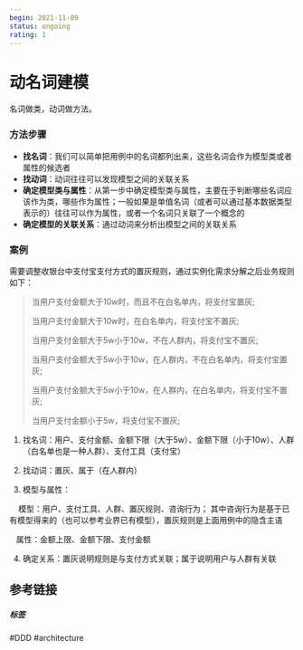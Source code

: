 ```yaml
---
begin: 2021-11-09
status: ongoing
rating: 1
---
```


# 动名词建模

名词做类，动词做方法。

### 方法步骤
- **找名词**：我们可以简单把用例中的名词都列出来，这些名词会作为模型类或者属性的候选者
- **找动词**：动词往往可以发现模型之间的关联关系
- **确定模型类与属性**：从第一步中确定模型类与属性，主要在于判断哪些名词应该作为类，哪些作为属性；一般如果是单值名词（或者可以通过基本数据类型表示的）往往可以作为属性，或者一个名词只关联了一个概念的
- **确定模型的关联关系**：通过动词来分析出模型之间的关联关系

### 案例
需要调整收银台中支付宝支付方式的置灰规则，通过实例化需求分解之后业务规则如下：

> 当用户支付金额大于10w时，而且不在白名单内，将支付宝置灰;
> 
> 当用户支付金额大于10w时，在白名单内，将支付宝不置灰; 
> 
> 当用户支付金额大于5w小于10w，不在人群内，将支付宝不置灰; 
> 
> 当用户支付金额大于5w小于10w，在人群内，不在白名单内，将支付宝置灰; 
> 
> 当用户支付金额大于5w小于10w，在人群内，在白名单内，将支付宝不置灰; 
> 
> 当用户支付金额小于5w，将支付宝不置灰; 

1. 找名词：用户、支付金额、金额下限（大于5w）、金额下限（小于10w）、人群（白名单也是一种人群）、支付工具（支付宝）

2. 找动词：置灰、属于（在人群内）

3. 模型与属性：

    模型：用户、支付工具、人群、置灰规则、咨询行为； 其中咨询行为是基于已有模型得来的（也可以参考业界已有模型），置灰规则是上面用例中的隐含主语

   属性：金额上限、金额下限、支付金额

4. 确定关系：置灰说明规则是与支付方式关联；属于说明用户与人群有关联

 

## 参考链接


##### 标签
#DDD #architecture 